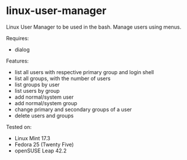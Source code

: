 # linux-user-manager

Linux User Manager to be used in the bash.
Manage users using menus.

Requires:
  * dialog
  
Features:
  * list all users with respective primary group and login shell
  * list all groups, with the number of users
  * list groups by user
  * list users by group
  * add normal/system user
  * add normal/system group
  * change primary and secondary groups of a user
  * delete users and groups

Tested on:
  * Linux Mint 17.3
  * Fedora 25 (Twenty Five)
  * openSUSE Leap 42.2
